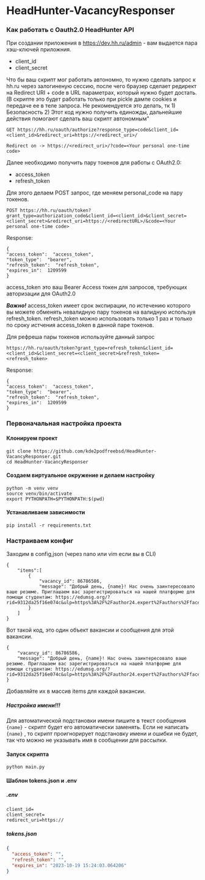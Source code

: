 # HeadHunter-VacancyResponser
### Как работать с Oauth2.0 HeadHunter API
При создании приложения в https://dev.hh.ru/admin - вам выдается пара хэш-ключей приложния.

 - client_id
 - client_secret

Что бы ваш скрипт мог работать автономно, то нужно сделать запрос к hh.ru через залогиненую сессию, после чего браузер сделает редирект на Redirect URI + code в URL параметрах, который нужно будет достать. (В скрипте это будет работать только при pickle дампе cookies и передаче ее в теле запроса. Не рекомендуется это делать, тк 1) Безопасность 2) Этот код нужно получить единожды, дальнейшие действия помогают сделать ваш скрипт автономным"
```
GET https://hh.ru/oauth/authorize?response_type=code&client_id=<client_id>&redirect_uri=https://<redirect_uri>/
```
```
Redirect on -> https://<redirect_uri>/?code=<Your personal one-time code>
```
Далее необходимо получить пару токенов для работы с  OAuth2.0:

 - access_token
 - refresh_token

Для этого делаем POST запрос, где меняем personal_code на пару токенов. 
```
POST https://hh.ru/oauth/token?grant_type=authorization_code&client_id=<client_id>&client_secret=<client_secret>&redirect_uri=https://<redirectURL>/&code=<Your personal one-time code>
```
Response:
```
{
"access_token":  "access_token",
"token_type":  "bearer",
"refresh_token":  "refresh_token",
"expires_in":  1209599
}
```

access_token это ваш Bearer Access токен для запросов, требующих авторизации для OAuth2.0

***Важно!*** access_token имеет срок экспирации, по истечению которого вы можете обменять невалидную пару токенов на валидную используя refresh_token. refresh_token можно использовать только 1 раз и только по сроку истчения access_token в данной паре токенов.

Для рефреша пары токенов используйте данный запрос
```
https://hh.ru/oauth/token?grant_type=refresh_token&client_id=<client_id>&client_secret=<client_secret>&refresh_token=<refresh_token>
```
Response:
```
{
"access_token":  "access_token",
"token_type":  "bearer",
"refresh_token":  "refresh_token",
"expires_in":  1209599
}
```

### Первоначальная настройка проекта
#### Клонируем проект 
```
git clone https://github.com/kde2podfreebsd/HeadHunter-VacancyResponser.git
cd HeadHunter-VacancyResponser
```
#### Создаем виртуальное окружение и делаем настройку 
```
python -m venv venv
source venv/bin/activate
export PYTHONPATH=$PYTHONPATH:$(pwd)
```
#### Устанавливаем зависимости 
```
pip install -r requirements.txt
```

### Настраиваем конфиг
Заходим в config,json (через nano или vim если вы в CLI)
```
{  
	"items":[  
		{  
			"vacancy_id": 86786586,  
			"message": "Добрый день, {name}! Нас очень заинтересовало ваше резюме. Приглашаем вас зарегистрироваться на нашей платформе для помощи студентам: https://edumsg.org/?rid=9312da25f16e074c&ulp=https%3A%2F%2Fauthor24.expert%2Fauthors%2Fface%2F"  
		}  
	]  
}
```
Вот такой код, это один объект вакансии и сообщения для этой вакансии.
```
{  
	"vacancy_id": 86786586,  
	"message": "Добрый день, {name}! Нас очень заинтересовало ваше резюме. Приглашаем вас зарегистрироваться на нашей платформе для помощи студентам: https://edumsg.org/?rid=9312da25f16e074c&ulp=https%3A%2F%2Fauthor24.expert%2Fauthors%2Fface%2F"  
}
```
Добавляйте их в массив items для каждой вакансии.

##### Настройка имени!!!
Для автоматической подстановки имени пишите в текст сообщения ```{name}``` - скрипт будет его автоматически заменять.
Если не написать ``` {name} ``` , то скрипт проигнорирует подстановку имени и ошибки не будет, так что можно не указывать имя в сообщении для рассылки.

#### Запуск скрипта
```
python main.py
```


#### Шаблон tokens.json и .env
##### .env
```
client_id=
client_secret=
redirect_uri=https://
```
##### tokens.json
```json
{
  "access_token": "",
  "refresh_token": "",
  "expires_in": "2023-10-19 15:24:03.064206"
}
```
